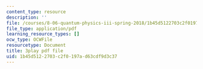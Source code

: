 ```yaml
---
content_type: resource
description: ''
file: /courses/8-06-quantum-physics-iii-spring-2018/1b45d5122703c2f0197ad63cdf9d3c37_Ug0HxeKGC8s.pdf
file_type: application/pdf
learning_resource_types: []
ocw_type: OCWFile
resourcetype: Document
title: 3play pdf file
uid: 1b45d512-2703-c2f0-197a-d63cdf9d3c37
---
```

